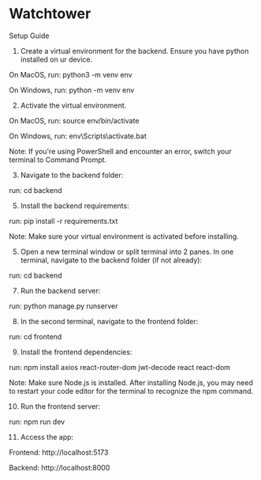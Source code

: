# Watchtower

Setup Guide

1) Create a virtual environment for the backend. Ensure you have python installed on ur device.

On MacOS, run: python3 -m venv env

On Windows, run: python -m venv env

2) Activate the virtual environment.
   
On MacOS, run: source env/bin/activate

On Windows, run: env\Scripts\activate.bat

Note: If you're using PowerShell and encounter an error, switch your terminal to Command Prompt.

3) Navigate to the backend folder:
   
run: cd backend

5) Install the backend requirements:
   
run: pip install -r requirements.txt

Note: Make sure your virtual environment is activated before installing.

5) Open a new terminal window or split terminal into 2 panes.
In one terminal, navigate to the backend folder (if not already):

run: cd backend

7) Run the backend server:
   
run: python manage.py runserver

8) In the second terminal, navigate to the frontend folder:
   
run: cd frontend

9) Install the frontend dependencies:
   
run: npm install axios react-router-dom jwt-decode react react-dom

Note: Make sure Node.js is installed. After installing Node.js, you may need to restart your code editor for the terminal to recognize the npm command.

10) Run the frontend server:
   
run: npm run dev

11) Access the app:
   
Frontend: http://localhost:5173

Backend: http://localhost:8000
